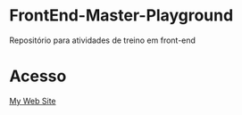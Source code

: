 # FrontEnd-Master-Playground
Repositório para atividades de treino em front-end

# Acesso
[My Web Site](https://threedp.github.io/FrontEnd-Master-Playground/)
